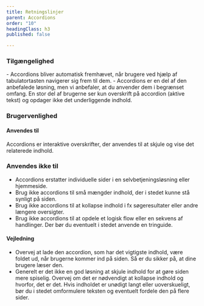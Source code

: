 ```yaml
---
title: Retningslinjer
parent: Accordions
order: "10"
headingClass: h3
published: false

---
```

<h3 class="h4">Tilgængelighed</h3>
- Accordions bliver automatisk fremhævet, når brugere ved hjælp af tabulatortasten navigerer sig frem til dem.
- Accordions er en del af den anbefalede løsning, men vi anbefaler, at du anvender dem i begrænset omfang. En stor del af brugerne ser kun overskrift på accordion (aktive tekst) og opdager ikke det underliggende indhold.

<h3 class="h4">Brugervenlighed</h3>
<h4 class="h5">Anvendes til</h4>
<p>Accordions er interaktive overskrifter, der anvendes til at skjule og vise det relaterede indhold.</p>
<h3 class="h5">Anvendes ikke til</h3>
<ul>
<li>Accordions erstatter individuelle sider i en selvbetjeningsløsning eller hjemmeside.</li>
<li>Brug ikke accordions til små mængder indhold, der i stedet kunne stå synligt på siden.</li>
<li>Brug ikke accordions til at kollapse indhold i fx søgeresultater eller andre længere oversigter.</li>
<li>Brug ikke accordions til at opdele et logisk flow eller en sekvens af handlinger. Der bør du eventuelt i stedet anvende en tringuide.</li>
</ul>
<h4 class="h5">Vejledning</h4>
<ul>
<li>Overvej at lade den accordion, som har det vigtigste indhold, være foldet ud, når brugerne kommer ind på siden. Så er du sikker på, at dine brugere læser den.</li>
<li>Generelt er det ikke en god løsning at skjule indhold for at gøre siden mere spiselig. Overvej om det er nødvendigt at kollapse indhold og hvorfor, det er det. Hvis indholdet er unødigt langt eller uoverskueligt, bør du i stedet omformulere teksten og eventuelt fordele den på flere sider.</li>
</ul>